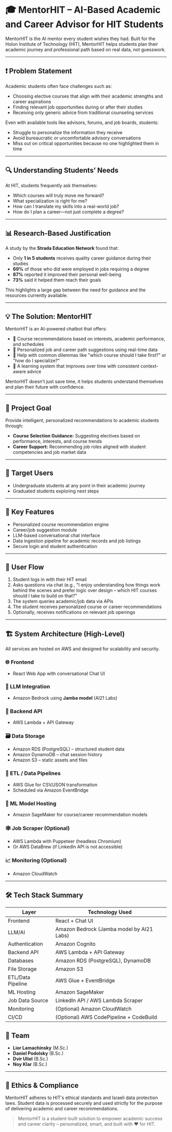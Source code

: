 # 🎓 MentorHIT – AI-Based Academic and Career Advisor for HIT Students

MentorHIT is the AI mentor every student wishes they had. Built for the Holon Institute of Technology (HIT), MentorHIT helps students plan their academic journey and professional path based on real data, not guesswork.

---

## ❗ Problem Statement

Academic students often face challenges such as:

- Choosing elective courses that align with their academic strengths and career aspirations
- Finding relevant job opportunities during or after their studies
- Receiving only generic advice from traditional counseling services

Even with available tools like advisors, forums, and job boards, students:

- Struggle to personalize the information they receive
- Avoid bureaucratic or uncomfortable advisory conversations
- Miss out on critical opportunities because no one highlighted them in time

---

## 🔍 Understanding Students’ Needs

At HIT, students frequently ask themselves:

- Which courses will truly move me forward?
- What specialization is right for me?
- How can I translate my skills into a real-world job?
- How do I plan a career—not just complete a degree?

---

## 📊 Research-Based Justification

A study by the **Strada Education Network** found that:

- Only **1 in 5 students** receives quality career guidance during their studies
- **69%** of those who did were employed in jobs requiring a degree
- **87%** reported it improved their personal well-being
- **73%** said it helped them reach their goals

This highlights a large gap between the need for guidance and the resources currently available.

---

## 💡 The Solution: MentorHIT

MentorHIT is an AI-powered chatbot that offers:

- 🎯 Course recommendations based on interests, academic performance, and schedules
- 💼 Personalized job and career path suggestions using real-time data
- 🔄 Help with common dilemmas like "which course should I take first?" or "how do I specialize?"
- 🧠 A learning system that improves over time with consistent context-aware advice

MentorHIT doesn’t just save time, it helps students understand themselves and plan their future with confidence.

---

## 🎯 Project Goal

Provide intelligent, personalized recommendations to academic students through:

- **Course Selection Guidance:** Suggesting electives based on performance, interests, and course trends
- **Career Support:** Recommending job roles aligned with student competencies and job market data

---

## 👤 Target Users

- Undergraduate students at any point in their academic journey
- Graduated students exploring next steps

---

## 🔑 Key Features

- Personalized course recommendation engine
- Career/job suggestion module
- LLM-based conversational chat interface
- Data ingestion pipeline for academic records and job listings
- Secure login and student authentication

---

## 🧭 User Flow

1. Student logs in with their HIT email
2. Asks questions via chat (e.g., "I enjoy understanding how things work behind the scenes and prefer logic over design – which HIT courses should I take to build on that?"
3. The system queries academic/job data via APIs
4. The student receives personalized course or career recommendations
5. Optionally, receives notifications on relevant job openings

---

## 🏗️ System Architecture (High-Level)

All services are hosted on AWS and designed for scalability and security.

### 🌐 Frontend
- React Web App with conversational Chat UI

### 🤖 LLM Integration
- Amazon Bedrock using **Jamba model** (AI21 Labs) 

### 🔧 Backend API
- AWS Lambda + API Gateway

### 🗃️ Data Storage
- Amazon RDS (PostgreSQL) – structured student data
- Amazon DynamoDB – chat session history
- Amazon S3 – static assets and files

### 🔄 ETL / Data Pipelines
- AWS Glue for CSV/JSON transformation
- Scheduled via Amazon EventBridge

### 🧠 ML Model Hosting
- Amazon SageMaker for course/career recommendation models

### 🕸️ Job Scraper (Optional)
- AWS Lambda with Puppeteer (headless Chromium)
- Or AWS DataBrew (if LinkedIn API is not accessible)

### 📈 Monitoring (Optional)
- Amazon CloudWatch

---

## 🛠️ Tech Stack Summary

| Layer               | Technology Used                                    |
|--------------------|----------------------------------------------------|
| Frontend            | React + Chat UI                                   |
| LLM/AI              | Amazon Bedrock (Jamba model by AI21 Labs)         |
| Authentication      | Amazon Cognito                                    |
| Backend API         | AWS Lambda + API Gateway                          |
| Databases           | Amazon RDS (PostgreSQL), DynamoDB                 |
| File Storage        | Amazon S3                                         |
| ETL/Data Pipeline   | AWS Glue + EventBridge                            |
| ML Hosting          | Amazon SageMaker                                  |
| Job Data Source     | LinkedIn API / AWS Lambda Scraper                 |
| Monitoring          | (Optional) Amazon CloudWatch                      |
| CI/CD               | (Optional) AWS CodePipeline + CodeBuild           |

## 👥 Team

- **Lior Lamachinsky** (M.Sc.)
- **Daniel Podolsky** (B.Sc.)
- **Dvir Uliel** (B.Sc.)
- **Noy Klar** (B.Sc.)

---

## 🔐 Ethics & Compliance

MentorHIT adheres to HIT's ethical standards and Israeli data protection laws. Student data is processed securely and used strictly for the purpose of delivering academic and career recommendations.

> MentorHIT is a student-built solution to empower academic success and career clarity – personalized, smart, and built with ❤️ for HIT.
